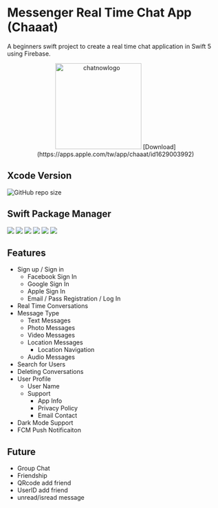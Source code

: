 # Messenger Real Time Chat App (Chaaat)
A beginners swift project to create a real time chat application in Swift 5 using Firebase.

<p align="center">
<img src="https://user-images.githubusercontent.com/38349902/173114794-b198d708-cbc6-4aa7-92d9-dc8aa6281395.png" alt="chatnowlogo" width="200"/>
[Download](https://apps.apple.com/tw/app/chaaat/id1629003992)
</p>



## Xcode Version
<img alt="GitHub repo size" src="https://img.shields.io/badge/Xcode-Version%2013.4.1%20(13F100)-blue">

## Swift Package Manager
![](https://img.shields.io/badge/Firebase-8.15.0-orange) ![](https://img.shields.io/badge/GoogleSignIn-6.1.0-orange) ![](https://img.shields.io/badge/Facebook-13.2.0-blue) ![](https://img.shields.io/badge/MessageKit-3.8.0-green) ![](https://img.shields.io/badge/SDWebImage-5.12.0-red) ![](https://img.shields.io/badge/JGProgressHUB-2.2.0-yellow")

## Features
* Sign up / Sign in
    * Facebook Sign In
    * Google Sign In
    * Apple Sign In
    * Email / Pass Registration / Log In
* Real Time Conversations
* Message Type
    * Text Messages
    * Photo Messages
    * Video Messages
    * Location Messages
        * Location Navigation
    * Audio Messages
* Search for Users
* Deleting Conversations
* User Profile
    * User Name
    * Support
        * App Info
        * Privacy Policy
        * Email Contact
* Dark Mode Support
* FCM Push Notificaiton
## Future
* Group Chat
* Friendship
* QRcode add friend
* UserID add friend
* unread/isread message

